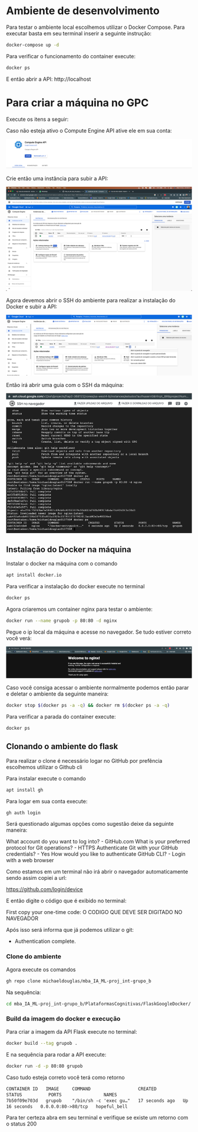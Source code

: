 # Ambiente de desenvolvimento

Para testar o ambiente local escolhemos utilizar o Docker Compose. Para executar basta em seu terminal inserir a seguinte instrução:

```bash
docker-compose up -d
```

Para verificar o funcionamento do container execute:

```bash
docker ps
```

E então abrir a API: http://localhost


# Para criar a máquina no GPC

Execute os itens a seguir:

Caso não esteja ativo o Compute Engine API ative ele em sua conta:

![Imagem](imgs/gpc_1.png)

Crie então uma instância para subir a API:

![Imagem](imgs/gpc_2.png)

Agora devemos abrir o SSH do ambiente para realizar a instalação do Docker e subir a API:

![Imagem](imgs/gpc_3.png)

Então irá abrir uma guia com o SSH da máquina:

![Imagem](imgs/gpc_4.png)

## Instalação do Docker na máquina

Instalar o docker na máquina com o comando

```bash
apt install docker.io
```

Para verificar a instalação do docker execute no terminal

```bash
docker ps
```

Agora criaremos um container nginx para testar o ambiente:

```bash
docker run --name grupob -p 80:80 -d nginx
```

Pegue o ip local da máquina e acesse no navegador. Se tudo estiver correto você verá:

![Imagem](imgs/img1.png)


Caso você consiga acessar o ambiente normalmente podemos então parar e deletar o ambiente da seguinte maneira:

```bash
docker stop $(docker ps -a -q) && docker rm $(docker ps -a -q)
```

Para verificar a parada do container execute:

```bash
docker ps
```

## Clonando o ambiente do flask

Para realizar o clone é necessário logar no GitHub por prefência escolhemos utilizar o Github cli

Para instalar execute o comando

```bash
apt install gh
```

Para logar em sua conta execute:

```bash
gh auth login
```

Será questionado algumas opções como sugestão deixe da seguinte maneira:

What account do you want to log into? - GitHub.com
What is your preferred protocol for Git operations? - HTTPS
Authenticate Git with your GitHub credentials? - Yes
How would you like to authenticate GitHub CLI? - Login with a web browser

Como estamos em um terminal não irá abrir o navegador automaticamente sendo assim copiei a url:

https://github.com/login/device

E então digite o código que é exibido no terminal:

First copy your one-time code: O CODIGO QUE DEVE SER DIGITADO NO NAVEGADOR

Após isso será informa que já podemos utilizar o git:

 - Authentication complete.


### Clone do ambiente

Agora execute os comandos

```bash
gh repo clone michaeldouglas/mba_IA_ML-proj_int-grupo_b
```

Na sequência:

```bash
cd mba_IA_ML-proj_int-grupo_b/PlataformasCognitivas/FlaskGoogleDocker/
```
### Build da imagem do docker e execução

Para criar a imagem da API Flask execute no terminal:

```bash
docker build --tag grupob .
```

E na sequência para rodar a API execute:

```bash
docker run -d -p 80:80 grupob
```

Caso tudo esteja correto você terá como retorno

```
CONTAINER ID   IMAGE     COMMAND                  CREATED          STATUS          PORTS                NAMES
7b50f09e703d   grupob    "/bin/sh -c 'exec gu…"   17 seconds ago   Up 16 seconds   0.0.0.0:80->80/tcp   hopeful_bell
```

Para ter certeza abra em seu terminal e verifique se existe um retorno com o status 200